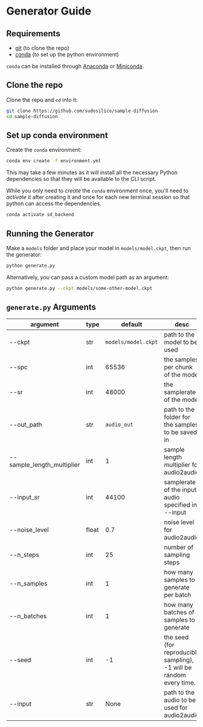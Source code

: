# Generator Guide

## Requirements

- [git](https://git-scm.com/downloads) (to clone the repo)
- [conda](https://docs.conda.io/en/latest/) (to set up the python environment)

`conda` can be installed through [Anaconda](https://www.anaconda.com) or [Miniconda](https://docs.conda.io/en/latest/miniconda.html).

## Clone the repo

Clone the repo and `cd` into it:

```sh
git clone https://github.com/sudosilico/sample-diffusion
cd sample-diffusion
```

## Set up conda environment

Create the `conda` environment:

```sh
conda env create -f environment.yml
```

This may take a few minutes as it will install all the necessary Python dependencies so that they will be available to the CLI script.

While you only need to _create_ the `conda` environment once, you'll need to _activate_ it after creating it and once for each new terminal session so that python can access the dependencies.

```sh
conda activate sd_backend
```

## Running the Generator

Make a `models` folder and place your model in `models/model.ckpt`, then run the generator:

```sh
python generate.py
```

Alternatively, you can pass a custom model path as an argument:

```sh
python generate.py --ckpt models/some-other-model.ckpt
```

## `generate.py` Arguments

| argument                   | type  | default             | desc                                               |
|----------------------------|-------|---------------------|----------------------------------------------------|
| --ckpt                     | str   | `models/model.ckpt` | path to the model to be used                       |
| --spc                      | int   | 65536               | the samples per chunk of the model                 |
| --sr                       | int   | 48000               | the samplerate of the model                        |
| --out_path                 | str   | `audio_out`         | path to the folder for the samples to be saved in  |
| --sample_length_multiplier | int   | 1                   | sample length multiplier for audio2audio           |
| --input_sr                 | int   | 44100               | samplerate of the input audio specified in --input |
| --noise_level              | float | 0.7                 | noise level for audio2audio                        |
| --n_steps                  | int   | 25                  | number of sampling steps                           |
| --n_samples                | int   | 1                   | how many samples to generate per batch             |
| --n_batches                | int   | 1                   | how many batches of samples to generate            |
| --seed                     | int   | -1                  | the seed (for reproducible sampling), -1 will be random every time.  |
| --input                    | str   | None                | path to the audio to be used for audio2audio       |
